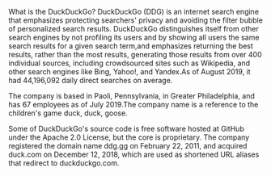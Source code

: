 What is the DuckDuckGo?
DuckDuckGo (DDG) is an internet search engine that emphasizes protecting searchers' 
privacy and avoiding the filter bubble of personalized search results. DuckDuckGo 
distinguishes itself from other search engines by not profiling its users and by 
showing all users the same search results for a given search term,and emphasizes
 returning the best results, rather than the most results, generating those results 
 from over 400 individual sources, including crowdsourced sites such as Wikipedia, 
 and other search engines like Bing, Yahoo!, and Yandex.As of August 2019, it had 
 44,196,092 daily direct searches on average.

The company is based in Paoli, Pennsylvania, in Greater Philadelphia, 
and has 67 employees as of July 2019.The company name is a reference 
to the children's game duck, duck, goose.

Some of DuckDuckGo's source code is free software hosted
 at GitHub under the Apache 2.0 License,
 but the core is proprietary. The company registered the
  domain name ddg.gg on February 22, 2011,
  and acquired duck.com on December 12, 2018, which are used as shortened URL 
  aliases that redirect to duckduckgo.com. 
